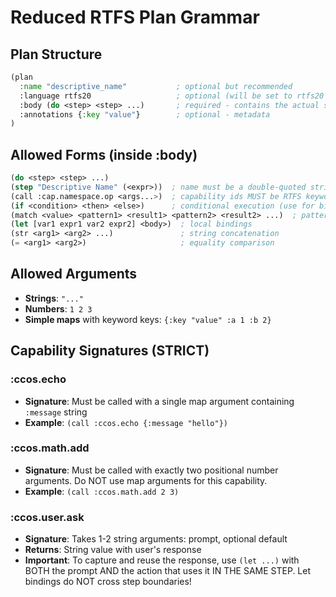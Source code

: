 # Reduced RTFS Plan Grammar

## Plan Structure
```lisp
(plan
  :name "descriptive_name"           ; optional but recommended
  :language rtfs20                   ; optional (will be set to rtfs20 if missing)
  :body (do <step> <step> ...)       ; required - contains the actual steps
  :annotations {:key "value"}        ; optional - metadata
)
```

## Allowed Forms (inside :body)

```lisp
(do <step> <step> ...)
(step "Descriptive Name" (<expr>))  ; name must be a double-quoted string
(call :cap.namespace.op <args...>)  ; capability ids MUST be RTFS keywords starting with a colon
(if <condition> <then> <else>)      ; conditional execution (use for binary yes/no)
(match <value> <pattern1> <result1> <pattern2> <result2> ...)  ; pattern matching (use for multiple choices)
(let [var1 expr1 var2 expr2] <body>)  ; local bindings
(str <arg1> <arg2> ...)               ; string concatenation
(= <arg1> <arg2>)                     ; equality comparison
```

## Allowed Arguments

- **Strings**: `"..."`
- **Numbers**: `1 2 3`
- **Simple maps** with keyword keys: `{:key "value" :a 1 :b 2}`

## Capability Signatures (STRICT)

### :ccos.echo
- **Signature**: Must be called with a single map argument containing `:message` string
- **Example**: `(call :ccos.echo {:message "hello"})`

### :ccos.math.add
- **Signature**: Must be called with exactly two positional number arguments. Do NOT use map arguments for this capability.
- **Example**: `(call :ccos.math.add 2 3)`

### :ccos.user.ask
- **Signature**: Takes 1-2 string arguments: prompt, optional default
- **Returns**: String value with user's response
- **Important**: To capture and reuse the response, use `(let ...)` with BOTH the prompt AND the action that uses it IN THE SAME STEP. Let bindings do NOT cross step boundaries!
